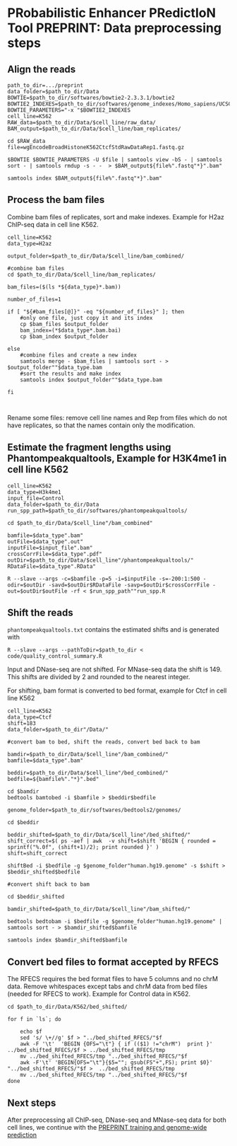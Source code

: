 # PRobabilistic Enhancer PRedictIoN Tool PREPRINT: Data preprocessing steps

## Align the reads

```
path_to_dir=.../preprint
data_folder=$path_to_dir/Data
BOWTIE=$path_to_dir/softwares/bowtie2-2.3.3.1/bowtie2
BOWTIE2_INDEXES=$path_to_dir/softwares/genome_indexes/Homo_sapiens/UCSC/hg19/Sequence/Bowtie2Index/genome
BOWTIE_PARAMETERS="-x "$BOWTIE2_INDEXES
cell_line=K562
RAW_data=$path_to_dir/Data/$cell_line/raw_data/
BAM_output=$path_to_dir/Data/$cell_line/bam_replicates/

cd $RAW_data
file=wgEncodeBroadHistoneK562CtcfStdRawDataRep1.fastq.gz

$BOWTIE $BOWTIE_PARAMETERS -U $file | samtools view -bS - | samtools sort - | samtools rmdup -s - -  > $BAM_output${file%".fastq"*}".bam" 

samtools index $BAM_output${file%".fastq"*}".bam"
```

## Process the bam files

Combine bam files of replicates, sort and make indexes. Example for H2az ChIP-seq data in cell line K562.

```
cell_line=K562
data_type=H2az

output_folder=$path_to_dir/Data/$cell_line/bam_combined/

#combine bam files
cd $path_to_dir/Data/$cell_line/bam_replicates/

bam_files=($(ls *${data_type}*.bam))

number_of_files=1

if [ "${#bam_files[@]}" -eq "${number_of_files}" ]; then
    #only one file, just copy it and its index
    cp $bam_files $output_folder
    bam_index=(*$data_type*.bam.bai)
    cp $bam_index $output_folder

else
    #combine files and create a new index
    samtools merge - $bam_files | samtools sort - > $output_folder""$data_type.bam
    #sort the results and make index
    samtools index $output_folder""$data_type.bam
    
fi

	
```

Rename some files: remove cell line names and Rep from files which do not have replicates, so that the names contain only the modification.

## Estimate the fragment lengths using Phantompeakqualtools, Example for H3K4me1 in cell line K562

```
cell_line=K562
data_type=H3k4me1
input_file=Control
data_folder=$path_to_dir/Data
run_spp_path=$path_to_dir/softwares/phantompeakqualtools/

cd $path_to_dir/Data/$cell_line"/bam_combined"

bamfile=$data_type".bam"
outFile=$data_type".out"
inputFile=$input_file".bam"
crossCorrFile=$data_type".pdf" 
outDir=$path_to_dir/Data/$cell_line"/phantompeakqualtools/"
RDataFile=$data_type".RData"

R --slave --args -c=$bamfile -p=5 -i=$inputFile -s=-200:1:500 -odir=$outDir -savd=$outDir$RDataFile -savp=$outDir$crossCorrFile -out=$outDir$outFile -rf < $run_spp_path""run_spp.R

```

## Shift the reads 

```phantompeakqualtools.txt``` contains the estimated shifts and is generated with 
```
R --slave --args --pathToDir=$path_to_dir < code/quality_control_summary.R 
```
Input and DNase-seq are not shifted. For MNase-seq data the shift is 149. This shifts are divided by 2 and rounded to the nearest integer.

For shifting, bam format is converted to bed format, example for Ctcf in cell line K562
```
cell_line=K562
data_type=Ctcf
shift=183
data_folder=$path_to_dir"/Data/"

#convert bam to bed, shift the reads, convert bed back to bam

bamdir=$path_to_dir/Data/$cell_line"/bam_combined/"
bamfile=$data_type".bam"

beddir=$path_to_dir/Data/$cell_line"/bed_combined/"
bedfile=${bamfile%"."*}".bed"

cd $bamdir
bedtools bamtobed -i $bamfile > $beddir$bedfile

genome_folder=$path_to_dir/softwares/bedtools2/genomes/

cd $beddir

beddir_shifted=$path_to_dir/Data/$cell_line"/bed_shifted/"
shift_correct=$( ps -aef | awk  -v shift=$shift 'BEGIN { rounded = sprintf("%.0f", (shift+1)/2); print rounded }' )
shift=shift_correct

shiftBed -i $bedfile -g $genome_folder"human.hg19.genome" -s $shift > $beddir_shifted$bedfile

#convert shift back to bam

cd $beddir_shifted

bamdir_shifted=$path_to_dir/Data/$cell_line"/bam_shifted/"

bedtools bedtobam -i $bedfile -g $genome_folder"human.hg19.genome" | samtools sort - > $bamdir_shifted$bamfile

samtools index $bamdir_shifted$bamfile
``` 


## Convert bed files to format accepted by RFECS 

The RFECS requires the bed format files to have 5 columns and no chrM data.
Remove whitespaces except tabs and chrM data from bed files (needed for RFECS to work). Example for Control data in K562.

```
cd $path_to_dir/Data/K562/bed_shifted/

for f in `ls`; do

    echo $f
    sed 's/ \+//g' $f > "../bed_shifted_RFECS/"$f
    awk -F '\t'  'BEGIN {OFS="\t"} { if (($1) !="chrM")  print }' ../bed_shifted_RFECS/$f > ../bed_shifted_RFECS/tmp
    mv ../bed_shifted_RFECS/tmp "../bed_shifted_RFECS/"$f
    awk -F'\t' 'BEGIN{OFS="\t"}{$5=""; gsub(FS"+",FS); print $0}' "../bed_shifted_RFECS/"$f >  ../bed_shifted_RFECS/tmp
    mv ../bed_shifted_RFECS/tmp "../bed_shifted_RFECS/"$f
done

```
## Next steps

After preprocessing all ChIP-seq, DNase-seq and MNase-seq data for both cell lines, we continue with the [PREPRINT training and genome-wide prediction](TrainingPrediction.md)





